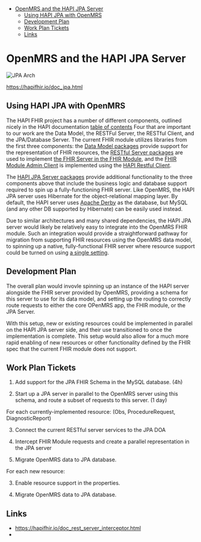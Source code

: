 - [OpenMRS and the HAPI JPA Server](#openmrs-and-the-hapi-jpa-server)
  - [Using HAPI JPA with OpenMRS](#using-hapi-jpa-with-openmrs)
  - [Development Plan](#development-plan)
  - [Work Plan Tickets](#work-plan-tickets)
  - [Links](#links)

# OpenMRS and the HAPI JPA Server 
![JPA Arch](https://hapifhir.io/images/jpa_architecture.png)

https://hapifhir.io/doc_jpa.html

## Using HAPI JPA with OpenMRS

The HAPI FHIR project has a number of different components, outlined nicely in the HAPI documentation [table of contents](https://hapifhir.io/docindex.html) Four that are important to our work are the Data Model, the RESTFul Server, the RESTful Client, and the JPA/Database Server. The current FHIR module utilizes libraries from the first three components: the [Data Model packages](https://hapifhir.io/apidocs-dstu3/index.html)  provide support for the representation of FHIR resources, the [RESTful Server packages](https://hapifhir.io/apidocs-server/index.html) are used to implement [the FHIR Server in the FHIR Module](https://github.com/openmrs/openmrs-module-fhir/blob/3d34a4475b24c42e9c90b64308b0cce0045bd4c6/omod/src/main/java/org/openmrs/module/fhir/server/FHIRRESTServer.java), and the [FHIR Module Admin Client](https://github.com/openmrs/openmrs-module-fhir/blob/3d34a4475b24c42e9c90b64308b0cce0045bd4c6/api/src/main/java/org/openmrs/module/fhir/api/util/FHIRRESTfulGenericClient.java) is implemented using the [HAPI Restful Client](https://hapifhir.io/apidocs-client/index.html). 

The [HAPI JPA Server packages](https://hapifhir.io/apidocs-jpaserver/index.html) provide additional functionality to the three components above that include the business logic and database support required to spin up a fully-functioning FHIR server. Like OpenMRS, the HAPI JPA server uses Hibernate for the object-relational mapping layer. By default, the HAPI server uses [Apache Derby](https://db.apache.org/derby/) as the database, but MySQL (and any other DB supported by Hibernate) can be easily used instead. 

Due to similar architectures and many shared dependencies, the HAPI JPA server would likely be relatively easy to integrate into the OpenMRS FHIR module. Such an integration would provide a straightforward pathway for migration from supporting FHIR resources using the OpenMRS data model, to spinning up a native, fully-functional FHIR server where resource support could be turned on using [a single setting](https://github.com/uw-fhir/hapi-fhir-jpaserver-starter/blob/c283e79b1474c1c76b629164a4c62b9af72e9a64/src/main/resources/hapi.properties#L60). 


## Development Plan

The overall plan would invovle spinning up an instance of the HAPI server alongside the FHIR server provided by OpenMRS, providing a schema for this server to use for its data model, and setting up the routing to correctly route requests to either the core OPenMRS app, the FHIR module, or the JPA Server. 

With this setup, new or existing resources could be implemented in parallel on the HAPI JPA server side, and their use transitioned to once the implementation is complete. This setup would also allow for a much more rapid enabling of new resources or other functionality defined by the FHIR spec that the current FHIR module does not support. 

## Work Plan Tickets
1. Add support for the JPA FHIR Schema in the MySQL database. (4h)
   
2. Start up a JPA server in parallel to the OpenMRS server using this schema, and route a subset of requests to this server. (1 day)

For each currently-implemented resource:
(Obs, ProcedureRequest, DiagnosticReport)

3. Connect the current RESTful server services to the JPA DOA

4. Intercept FHIR Module requests and create a parallel representation in the JPA server 

5. Migrate OpenMRS data to JPA database.
   
For each new resource:

3. Enable resource support in the properties.

4. Migrate OpenMRS data to JPA database.


## Links
- https://hapifhir.io/doc_rest_server_interceptor.html
- 
